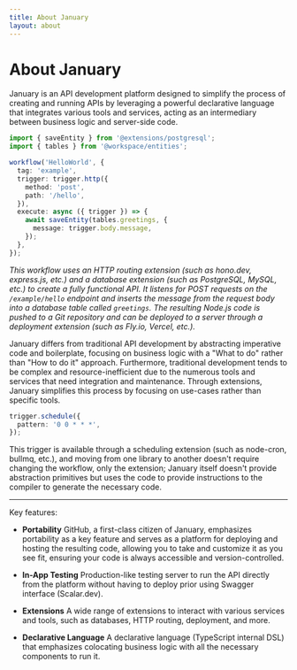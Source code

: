 ```yaml
---
title: About January
layout: about
---
```


# About January

January is an API development platform designed to simplify the process of creating and running APIs by leveraging a powerful declarative language that integrates various tools and services, acting as an intermediary between business logic and server-side code.

```ts
import { saveEntity } from '@extensions/postgresql';
import { tables } from '@workspace/entities';

workflow('HelloWorld', {
  tag: 'example',
  trigger: trigger.http({
    method: 'post',
    path: '/hello',
  }),
  execute: async ({ trigger }) => {
    await saveEntity(tables.greetings, {
      message: trigger.body.message,
    });
  },
});
```

_This workflow uses an HTTP routing extension (such as hono.dev, express.js, etc.) and a database extension (such as PostgreSQL, MySQL, etc.) to create a fully functional API. It listens for POST requests on the `/example/hello` endpoint and inserts the message from the request body into a database table called `greetings`. The resulting Node.js code is pushed to a Git repository and can be deployed to a server through a deployment extension (such as Fly.io, Vercel, etc.)._

January differs from traditional API development by abstracting imperative code and boilerplate, focusing on business logic with a "What to do" rather than "How to do it" approach. Furthermore, traditional development tends to be complex and resource-inefficient due to the numerous tools and services that need integration and maintenance. Through extensions, January simplifies this process by focusing on use-cases rather than specific tools.

```ts
trigger.schedule({
  pattern: '0 0 * * *',
});
```

This trigger is available through a scheduling extension (such as node-cron, bullmq, etc.), and moving from one library to another doesn't require changing the workflow, only the extension; January itself doesn't provide abstraction primitives but uses the code to provide instructions to the compiler to generate the necessary code.

---

Key features:

- **Portability**
  GitHub, a first-class citizen of January, emphasizes portability as a key feature and serves as a platform for deploying and hosting the resulting code, allowing you to take and customize it as you see fit, ensuring your code is always accessible and version-controlled.

- **In-App Testing**
  Production-like testing server to run the API directly from the platform without having to deploy prior using Swagger interface (Scalar.dev).

- **Extensions**
  A wide range of extensions to interact with various services and tools, such as databases, HTTP routing, deployment, and more.

- **Declarative Language**
  A declarative language (TypeScript internal DSL) that emphasizes colocating business logic with all the necessary components to run it.

[blocking vs. non-blocking]: /learn/asynchronous-work/overview-of-blocking-vs-non-blocking
[`child_process.fork()`]: https://nodejs.org/api/child_process.html
[`cluster`]: https://nodejs.org/api/cluster.html
[event machine]: https://github.com/eventmachine/eventmachine
[twisted]: https://twisted.org/
